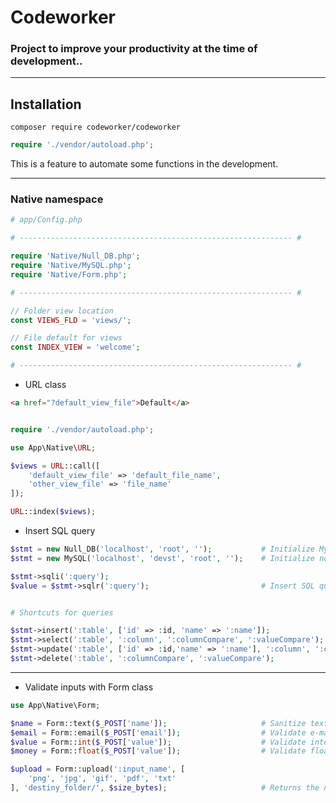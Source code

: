 # Codeworker
### Project to improve your productivity at the time of development..

---

## Installation

```composer require codeworker/codeworker```

```php
require './vendor/autoload.php';
```

This is a feature to automate some functions in the development.

---
### Native namespace

```php
# app/Config.php

# ------------------------------------------------------------- #

require 'Native/Null_DB.php';
require 'Native/MySQL.php';
require 'Native/Form.php';

# ------------------------------------------------------------- #

// Folder view location
const VIEWS_FLD = 'views/';

// File default for views
const INDEX_VIEW = 'welcome';

# ------------------------------------------------------------- #

```

- URL class

```html
<a href="?default_view_file">Default</a>
```

```php

require './vendor/autoload.php';

use App\Native\URL;

$views = URL::call([
    'default_view_file' => 'default_file_name',
    'other_view_file' => 'file_name'
]);

URL::index($views);
```

- Insert SQL query

```php
$stmt = new Null_DB('localhost', 'root', '');           # Initialize MySQL with no database created
$stmt = new MySQL('localhost', 'devst', 'root', '');    # Initialize normal MySQL class

$stmt->sqli(':query');
$value = $stmt->sqlr(':query');                         # Insert SQL query and returns a value
```

```php

# Shortcuts for queries

$stmt->insert(':table', ['id' => :id, 'name' => ':name']);
$stmt->select(':table', ':column', ':columnCompare', ':valueCompare');
$stmt->update(':table', ['id' => :id,'name' => ':name'], ':column', ':columnCompare');
$stmt->delete(':table', ':columnCompare', ':valueCompare');
```

---

- Validate inputs with Form class

```php
use App\Native\Form;

$name = Form::text($_POST['name']);                     # Sanitize text
$email = Form::email($_POST['email']);                  # Validate e-mail
$value = Form::int($_POST['value']);                    # Validate integers
$money = Form::float($_POST['value']);                  # Validate floats

$upload = Form::upload(':input_name', [
    'png', 'jpg', 'gif', 'pdf', 'txt'
], 'destiny_folder/', $size_bytes);                     # Returns the name of the random entry
```

